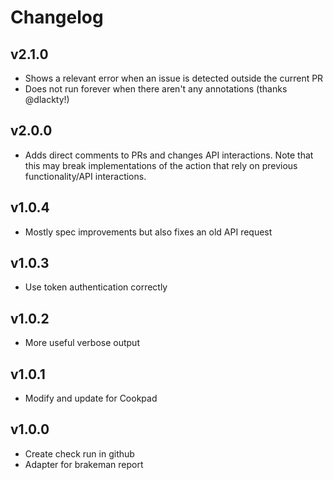 # Changelog

## v2.1.0

- Shows a relevant error when an issue is detected outside the current PR 
- Does not run forever when there aren't any annotations (thanks @dlackty!)

## v2.0.0

- Adds direct comments to PRs and changes API interactions. Note that this may break implementations of the action that rely on previous functionality/API interactions.

## v1.0.4

- Mostly spec improvements but also fixes an old API request

## v1.0.3

- Use token authentication correctly

## v1.0.2

- More useful verbose output

## v1.0.1

- Modify and update for Cookpad

## v1.0.0

- Create check run in github
- Adapter for brakeman report
